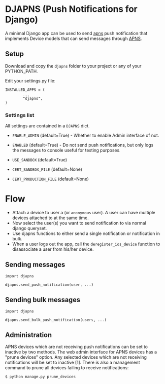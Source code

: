 DJAPNS (Push Notifications for Django)
======================================

A minimal Django app can be used to send [apns] push notification that implements Device models that can send messages through [APNS].


[APNS]: https://developer.apple.com/go/?id=push-notifications

## Setup

Download and copy the `djapns` folder to your project or any of your PYTHON_PATH.

Edit your settings.py file:

```
INSTALLED_APPS = (
        ...
        "djapns",
)
```

### Settings list
All settings are contained in a `DJAPNS` dict.

- `ENABLE_ADMIN` (default=True) - Whether to enable Admin interface of not.
- `ENABLED` (default=True) - Do not send push notifications, but only logs the messages to console useful for testing purposes.

- `USE_SANDBOX` (default=True)
- `CERT_SANDBOX_FILE` (default=None)
- `CERT_PRODUCTION_FILE` (default=None)

# Flow

- Attach a device to user a (or `anonymous` user). A user can have multiple devices attached to at the same time.
- Now select the user(s) you want to send notification to via normal django queryset.
- Use djapns functions to either send a single notification or notification in bulk.
- When a user logs out the app, call the `deregister_ios_device` function to disassociate a user from his/her device.


## Sending messages

```
import djapns

djapns.send_push_notification(user, ...)
```

## Sending bulk messages

```
import djapns

djapns.send_bulk_push_notification(users, ...)
```


## Administration

APNS devices which are not receiving push notifications can be set to inactive by two methods. The web admin interface for APNS devices has a "prune devices" option. Any selected devices which are not receiving notifications will be set to inactive [1]. There is also a management command to prune all devices failing to receive notifications:

    $ python manage.py prune_devices
